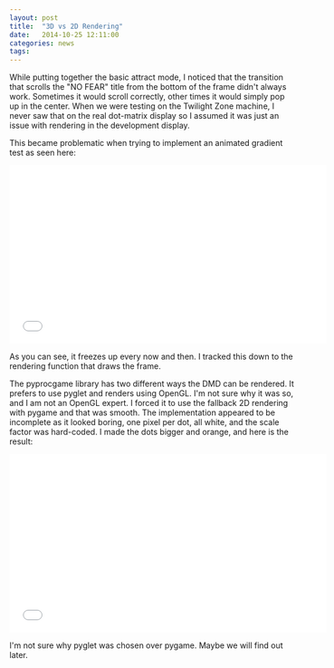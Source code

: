 ```yaml
---
layout: post
title:  "3D vs 2D Rendering"
date:   2014-10-25 12:11:00
categories: news
tags:
---
```


While putting together the basic attract mode, I noticed that the transition that scrolls the "NO FEAR" title from the bottom of the frame didn't always work. Sometimes it would scroll correctly, other times it would simply pop up in the center. When we were testing on the Twilight Zone machine, I never saw that on the real dot-matrix display so I assumed it was just an issue with rendering in the development display.

This became problematic when trying to implement an animated gradient test as seen here:

<iframe width="560" height="315" src="//www.youtube.com/embed/uvzsjozD4NM" frameborder="0" allowfullscreen></iframe>

As you can see, it freezes up every now and then. I tracked this down to the rendering function that draws the frame.

The pyprocgame library has two different ways the DMD can be rendered. It prefers to use pyglet and renders using OpenGL. I'm not sure why it was so, and I am not an OpenGL expert. I forced it to use the fallback 2D rendering with pygame and that was smooth. The implementation appeared to be incomplete as it looked boring, one pixel per dot, all white, and the scale factor was hard-coded. I made the dots bigger and orange, and here is the result:

<iframe width="560" height="315" src="//www.youtube.com/embed/f0TljaRGt3Y" frameborder="0" allowfullscreen></iframe>

I'm not sure why pyglet was chosen over pygame. Maybe we will find out later.
